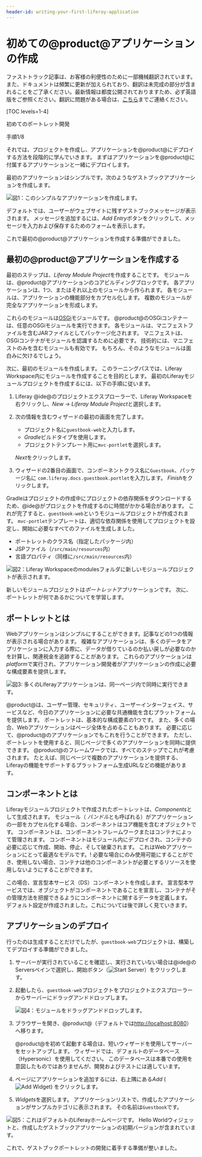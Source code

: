 ```yaml
---
header-id: writing-your-first-liferay-application
---
```


# 初めての@product@アプリケーションの作成

<p class="alert alert-info"><span class="wysiwyg-color-blue120">ファストトラック記事は、お客様の利便性のために一部機械翻訳されています。また、ドキュメントは頻繁に更新が加えられており、翻訳は未完成の部分が含まれることをご了承ください。最新情報は都度公開されておりますため、必ず英語版をご参照ください。翻訳に問題がある場合は、<a href="mailto:support-content-jp@liferay.com">こちら</a>までご連絡ください。</span></p>

[TOC levels=1-4]

<div class="learn-path-step row">
    <p id="stepTitle">初めてのポートレット開発</p><p>手順1/8</p>
</div>

それでは、プロジェクトを作成し、アプリケーションを@product@にデプロイする方法を段階的に学んでいきます。 まずはアプリケーションを@product@に付属するアプリケーションと一緒にデプロイします。

最初のアプリケーションはシンプルです。次のようなゲストブックアプリケーションを作成します。

![図1：このシンプルなアプリケーションを作成します。](../../../images/first-guestbook-portlet.png)

デフォルトでは、ユーザーがウェブサイトに残すゲストブックメッセージが表示されます。 メッセージを追加するには、*Add Entry*ボタンをクリックして、メッセージを入力および保存するためのフォームを表示します。

これで最初の@product@アプリケーションを作成する準備ができました。

## 最初の@product@アプリケーションを作成する

最初のステップは、*Liferay Module Project*を作成することです。 モジュールは、@product@アプリケーションのコアビルディングブロックです。 各アプリケーションは、1つ、またはそれ以上のモジュールから作られます。 各モジュールは、アプリケーションの機能部分をカプセル化します。 複数のモジュールが完全なアプリケーションを形成します。

これらのモジュールは[OSGi](https://www.osgi.org/)モジュールです。 @product@のOSGiコンテナーは、任意のOSGiモジュールを実行できます。 各モジュールは、マニフェストファイルを含むJARファイルとしてパッケージ化されます。 マニフェストは、OSGiコンテナがモジュールを認識するために必要です。 技術的には、マニフェストのみを含むモジュールも有効です。 もちろん、そのようなモジュールは面白みに欠けるでしょう。

次に、最初のモジュールを作成します。 このラーニングパスでは、Liferay Workspace内にモジュールを作成することを目的とします。 最初のLiferayモジュールプロジェクトを作成するには、以下の手順に従います。

1.  Liferay @ide@のプロジェクトエクスプローラーで、Liferay Workspaceを右クリックし、*New* → *Liferay Module Project*と選択します。

2.  次の情報を含むウィザードの最初の画面を完了します。

      - プロジェクト名に`guestbook-web`と入力します。
      - *Gradle*ビルドタイプを使用します。
      - プロジェクトテンプレート用に`mvc-portlet`を選択します。

    *Next*をクリックします。

3.  ウィザードの2番目の画面で、コンポーネントクラス名に`Guestbook`、パッケージ名に `com.liferay.docs.guestbook.portlet`を入力します。 *Finish*をクリックします。

Gradleはプロジェクトの作成中にプロジェクトの依存関係をダウンロードするため、@ide@がプロジェクトを作成するのに時間がかかる場合があります。 これが完了すると、`guestbook-web`というモジュールプロジェクトが作成されます。 `mvc-portlet`テンプレートは、適切な依存関係を使用してプロジェクトを設定し、開始に必要なすべてのファイルを生成しました。

  - ポートレットのクラス名（指定したパッケージ内）
  - JSPファイル（`/src/main/resources`内）
  - 言語プロパティ（同様に`/src/main/resources`内）

![図2：Liferay Workspaceの<code>modules</code>フォルダに新しいモジュールプロジェクトが表示されます。](../../../images/guestbook-web-project.png)

新しいモジュールプロジェクトは*ポートレット*アプリケーションです。 次に、ポートレットが何であるかについてを学習します。

## ポートレットとは

Webアプリケーションはシンプルにすることができます。記事などの1つの情報が表示される場合があります。 複雑なアプリケーションは、多くのデータをアプリケーションに入力する際に、データが借りているのか払い戻しが必要なのかを計算し、関連税金を追跡することがあります。 これらのアプリケーションは*platform*で実行され、アプリケーション開発者がアプリケーションの作成に必要な構成要素を提供します。

![図3: 多くのLiferayアプリケーションは、同一ページ内で同時に実行できます。](../../../images/portlet-applications.png)

@product@は、ユーザー管理、セキュリティ、ユーザーインターフェイス、サービスなど、今日のアプリケーションに必要な共通機能を含むプラットフォームを提供します。 ポートレットは、基本的な構成要素の1つです。 また、多くの場合、Webアプリケーションはページ全体を占めることもあります。 必要に応じて、@product@のアプリケーションでもこれを行うことができます。 ただし、ポートレットを使用すると、同じページで多くのアプリケーションを同時に提供できます。 @product@のフレームワークでは、すべてのステップでこれが考慮されます。 たとえば、同じページで複数のアプリケーションを提供する、Liferayの機能をサポートするプラットフォーム生成URLなどの機能があります。

## コンポーネントとは

Liferayモジュールプロジェクトで作成されたポートレットは、*Components*として生成されます。 モジュール（ *バンドル*とも呼ばれる）がアプリケーションの一部をカプセル化する場合、コンポーネントはコア機能を含むオブジェクトです。 コンポーネントは、コンポーネントフレームワークまたはコンテナによって管理されます。 コンポーネントはモジュール内にデプロイされ、コンテナの必要に応じて作成、開始、停止、そして破棄されます。 これはWebアプリケーションにとって最適なモデルです。\! 必要な場合にのみ使用可能にすることができ、使用しない場合、コンテナは他のコンポーネントが必要とするリソースを使用しないようにすることができます。

この場合、宣言型本サービス（DS）コンポーネントを作成します。 宣言型本サービスでは、オブジェクトがコンポーネントであることを宣言し、コンテナがその管理方法を把握できるようにコンポーネントに関するデータを定義します。 デフォルト設定が作成されました。これについては後で詳しく見ていきます。

## アプリケーションのデプロイ

行ったのは生成することだけでしたが、`guestbook-web`プロジェクトは、構築してデプロイする準備ができました。

1.  サーバーが実行されていることを確認し、実行されていない場合は@ide@のServersペインで選択し、開始ボタン（![Start Server](../../../images/icon-start-server.png)）をクリックします。

2.  起動したら、`guestbook-web`プロジェクトをプロジェクトエクスプローラーからサーバーにドラッグアンドドロップします。

    ![図4：モジュールをドラッグアンドドロップします。](../../../images/deploy-module.gif)

3.  ブラウザーを開き、@product@（デフォルトでは<http://localhost:8080>）へ移ります。

    @product@を初めて起動する場合は、短いウィザードを使用してサーバーをセットアップします。 ウィザードでは、デフォルトのデータベース（Hypersonic）を使用してください。 このデータベースは本番での使用を意図したものではありませんが、開発およびテストには適しています。

4.  ページにアプリケーションを追加するには、右上隅にある*Add* (![Add Widget](../../../images/icon-add-app.png)) をクリックします。

5.  *Widgets*を選択します。 アプリケーションリストで、作成したアプリケーションがサンプルカテゴリに表示されます。 その名前は`Guestbook`です。

![図5：これはデフォルトのLiferayホームページです。 Hello Worldウィジェットと、作成したゲストブックアプリケーションの初期バージョンが含まれています。](../../../images/default-portlet-application.png)

これで、ゲストブックポートレットの開発に着手する準備が整いました。
